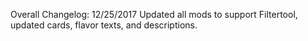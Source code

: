 Overall Changelog:
  12/25/2017
    Updated all mods to support Filtertool, updated cards, flavor texts, and descriptions.
